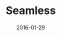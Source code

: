 ---
layout: site
title: "Seamless"
date: 2016-01-29
categories: [food-drink]
version: 4.4.6
major: 4
minor: 4
patch: 6
slug: seamless
link: https://www.seamless.com/
submitter: alexandercastillo
permalink: /sites/:slug
---